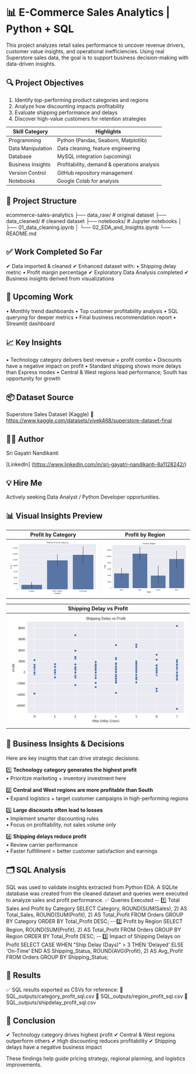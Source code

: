 # 📊 E-Commerce Sales Analytics | Python + SQL
This project analyzes retail sales performance to uncover revenue drivers, customer value insights, and operational inefficiencies.
Using real Superstore sales data, the goal is to support business decision-making with data-driven insights.


## 🔍 Project Objectives
1. Identify top-performing product categories and regions
2. Analyze how discounting impacts profitability
3. Evaluate shipping performance and delays
4. Discover high-value customers for retention strategies


| Skill Category    | Highlights                                  |
| ----------------- | ------------------------------------------- |
| Programming       | Python (Pandas, Seaborn, Matplotlib)        |
| Data Manipulation | Data cleaning, feature engineering          |
| Database          | MySQL integration (upcoming)                |
| Business Insights | Profitability, demand & operations analysis |
| Version Control   | GitHub repository management                |
| Notebooks         | Google Colab for analysis                   |


## 📁 Project Structure
ecommerce-sales-analytics
├── data_raw/           # original dataset
├── data_cleaned/       # cleaned dataset
├── notebooks/          # Jupyter notebooks
│   ├── 01_data_cleaning.ipynb
│   └── 02_EDA_and_Insights.ipynb
└── README.md


## ✅ Work Completed So Far
✔ Data imported & cleaned
✔ Enhanced dataset with:
• Shipping delay metric
• Profit margin percentage
✔ Exploratory Data Analysis completed
✔ Business insights derived from visualizations


## 🔮 Upcoming Work
• Monthly trend dashboards
• Top customer profitability analysis
• SQL querying for deeper metrics
• Final business recommendation report
• Streamlit dashboard 


## 📈 Key Insights
• Technology category delivers best revenue + profit combo
• Discounts have a negative impact on profit
• Standard shipping shows more delays than Express modes
• Central & West regions lead performance; South has opportunity for growth


## 📦 Dataset Source
Superstore Sales Dataset (Kaggle)
🔗 https://www.kaggle.com/datasets/vivek468/superstore-dataset-final

## 👩‍💻 Author
Sri Gayatri Nandikanti

[LinkedIn] (https://www.linkedin.com/in/sri-gayatri-nandikanti-8a1128242/)


## 💡 Hire Me
Actively seeking Data Analyst / Python Developer opportunities.


## 📊 Visual Insights Preview

| Profit by Category | Profit by Region |
|------------------|-----------------|
| ![Profit Category](images/profit_by_category.png) | ![Profit Region](images/profit_by_region.png) |

| Shipping Delay vs Profit |
|------------------------|
| ![Shipping Delay](images/shipping_delay_vs_profit.png) |


## 🧠 Business Insights & Decisions

Here are key insights that can drive strategic decisions:

1️⃣ **Technology category generates the highest profit**  
• Prioritize marketing + inventory investment here  

2️⃣ **Central and West regions are more profitable than South**  
• Expand logistics + target customer campaigns in high-performing regions

3️⃣ **Large discounts often lead to losses**  
• Implement smarter discounting rules  
• Focus on profitability, not sales volume only

4️⃣ **Shipping delays reduce profit**  
• Review carrier performance  
• Faster fulfillment = better customer satisfaction and earnings


## 🗂️ SQL Analysis

SQL was used to validate insights extracted from Python EDA.
A SQLite database was created from the cleaned dataset and queries were executed to analyze sales and profit performance.
✅ Queries Executed
-- 1️⃣ Total Sales and Profit by Category
SELECT Category,
       ROUND(SUM(Sales), 2) AS Total_Sales,
       ROUND(SUM(Profit), 2) AS Total_Profit
FROM Orders
GROUP BY Category
ORDER BY Total_Profit DESC;
-- 2️⃣ Profit by Region
SELECT Region,
       ROUND(SUM(Profit), 2) AS Total_Profit
FROM Orders
GROUP BY Region
ORDER BY Total_Profit DESC;
-- 3️⃣ Impact of Shipping Delays on Profit
SELECT CASE
         WHEN "Ship Delay (Days)" > 3 THEN 'Delayed'
         ELSE 'On-Time'
       END AS Shipping_Status,
       ROUND(AVG(Profit), 2) AS Avg_Profit
FROM Orders
GROUP BY Shipping_Status;

## 📌 Results
✅ SQL results exported as CSVs for reference:
📁 SQL_outputs/category_profit_sql.csv
📁 SQL_outputs/region_profit_sql.csv
📁 SQL_outputs/shipdelay_profit_sql.csv


## 🧠 Conclusion
✔ Technology category drives highest profit
✔ Central & West regions outperform others
✔ High discounting reduces profitability
✔ Shipping delays have a negative business impact

These findings help guide pricing strategy, regional planning, and logistics improvements.
